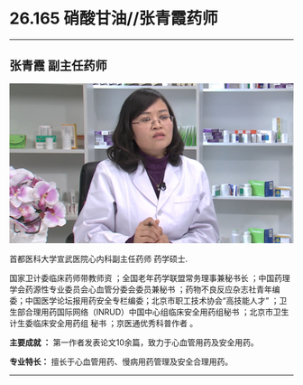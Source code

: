 # 26.165 硝酸甘油//张青霞药师

---

## 张青霞 副主任药师

![1685341257539](image/c26_165/1685341257539.png)

首都医科大学宣武医院心内科副主任药师  药学硕士.

国家卫计委临床药师带教师资 ；全国老年药学联盟常务理事兼秘书长 ；中国药理学会药源性专业委员会心血管分委会委员兼秘书 ；药物不良反应杂志社青年编委；中国医学论坛报用药安全专栏编委；北京市职工技术协会“高技能人才” ；卫生部合理用药国际网络（INRUD）中国中心组临床安全用药组秘书 ；北京市卫生计生委临床安全用药组 秘书 ；京医通优秀科普作者 。

**主要成就 ：** 第一作者发表论文10余篇，致力于心血管用药及安全用药。

**专业特长：** 擅长于心血管用药、慢病用药管理及安全合理用药。

---
